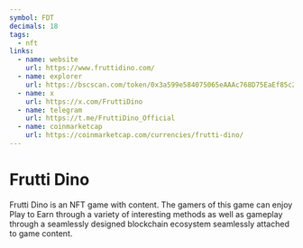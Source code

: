 ```yaml
---
symbol: FDT
decimals: 18
tags:
  - nft
links:
  - name: website
    url: https://www.fruttidino.com/
  - name: explorer
    url: https://bscscan.com/token/0x3a599e584075065eAAAc768D75EaEf85c2f2fF64
  - name: x
    url: https://x.com/FruttiDino
  - name: telegram
    url: https://t.me/FruttiDino_Official
  - name: coinmarketcap
    url: https://coinmarketcap.com/currencies/frutti-dino/
---
```


# Frutti Dino

Frutti Dino is an NFT game with content. The gamers of this game can enjoy Play to Earn through a variety of interesting methods as well as gameplay through a seamlessly designed blockchain ecosystem seamlessly attached to game content.
